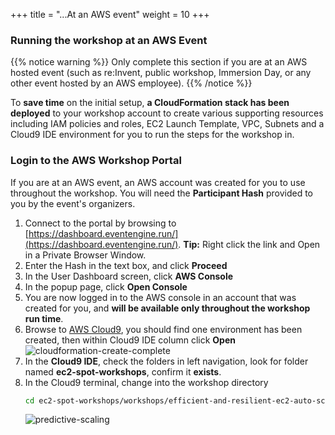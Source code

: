 +++
title = "...At an AWS event"
weight = 10
+++

### Running the workshop at an AWS Event

{{% notice warning %}}
Only complete this section if you are at an AWS hosted event (such as re:Invent, public workshop, Immersion Day, or any other event hosted by an AWS employee).
{{% /notice %}}

To **save time** on the initial setup, **a CloudFormation stack has been deployed** to your workshop account to create various supporting resources including IAM policies and roles, EC2 Launch Template, VPC, Subnets and a Cloud9 IDE environment for you to run the steps for the workshop in.

### Login to the AWS Workshop Portal

If you are at an AWS event, an AWS account was created for you to use throughout the workshop. You will need the **Participant Hash** provided to you by the event's organizers.

1. Connect to the portal by browsing to [https://dashboard.eventengine.run/](https://dashboard.eventengine.run/). **Tip:** Right click the link and Open in a Private Browser Window.
1. Enter the Hash in the text box, and click **Proceed** 
1. In the User Dashboard screen, click **AWS Console** 
1. In the popup page, click **Open Console**
1. You are now logged in to the AWS console in an account that was created for you, and **will be available only throughout the workshop run time**.
1. Browse to [AWS Cloud9](https://console.aws.amazon.com/cloud9control/home), you should find one environment has been created, then within Cloud9 IDE column click **Open**
    ![cloudformation-create-complete](/images/efficient-and-resilient-ec2-auto-scaling/open-cloud9-ide.png)
1. In the **Cloud9 IDE**, check the folders in left navigation, look for folder named **ec2-spot-workshops**, confirm it **exists**.
1. In the Cloud9 terminal, change into the workshop directory
	```bash
	cd ec2-spot-workshops/workshops/efficient-and-resilient-ec2-auto-scaling
	```  
    ![predictive-scaling](/images/efficient-and-resilient-ec2-auto-scaling/cloud9-workshop-directory.png)